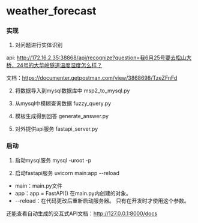 # weather_forecast

### 实现
1. 对问题进行实体识别

api: http://172.16.2.35:38868/api/recognize?question=我6月25号要去松山大桥，24号的大华岭隧道温度湿度怎么样？

文档：https://documenter.getpostman.com/view/3868698/TzeZFnFd

2. 将数据导入到mysql数据库中
msp2_to_mysql.py

3. 从mysql中模糊查询数据
fuzzy_query.py

4. 模板生成得到回答
generate_answer.py

5. 对外提供api服务
fastapi_server.py

### 启动
1. 启动mysql服务
mysql -uroot -p

2. 启动fastapi服务
uvicorn main:app --reload
- main：main.py文件
- app：app = FastAPI() 在main.py内创建的对象。
- --reload：在代码更改后重新启动服务器。 只有在开发时才使用这个参数。

还能查看自动生成的交互式API文档：http://127.0.0.1:8000/docs

